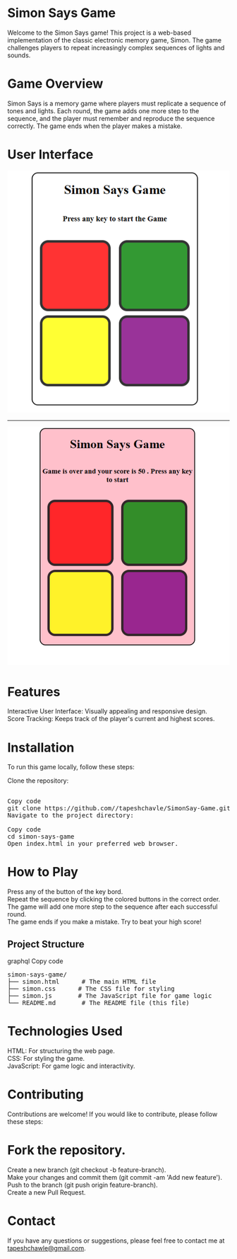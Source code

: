 # Simon Says Game

Welcome to the Simon Says game! This project is a web-based implementation of the classic electronic memory game, Simon. The game challenges players to repeat increasingly complex sequences of lights and sounds.

# Game Overview

Simon Says is a memory game where players must replicate a sequence of tones and lights. Each round, the game adds one more step to the sequence, and the player must remember and reproduce the sequence correctly. The game ends when the player makes a mistake.

# User Interface

<img src="./image/start.png"></img>
<br>

 <hr>
 <img src="./image/lost.png"></img>

# Features

Interactive User Interface: Visually appealing and responsive design.<br>
Score Tracking: Keeps track of the player's current and highest scores.<br>

# Installation

To run this game locally, follow these steps:<br>

Clone the repository:

<pre>

Copy code
git clone https://github.com//tapeshchavle/SimonSay-Game.git
Navigate to the project directory:

Copy code
cd simon-says-game
Open index.html in your preferred web browser.
</pre>

# How to Play

Press any of the button of the key bord.<br>
Repeat the sequence by clicking the colored buttons in the correct order.<br>
The game will add one more step to the sequence after each successful round.<br>
The game ends if you make a mistake. Try to beat your high score!<br>

<h2>Project Structure</h2>
graphql
Copy code <br>
<pre>
simon-says-game/
├── simon.html      # The main HTML file
├── simon.css      # The CSS file for styling
├── simon.js       # The JavaScript file for game logic 
└── README.md       # The README file (this file)
</pre>

# Technologies Used

HTML: For structuring the web page.<br>
CSS: For styling the game.<br>
JavaScript: For game logic and interactivity.<br>

# Contributing

Contributions are welcome! If you would like to contribute, please follow these steps:

# Fork the repository.

Create a new branch (git checkout -b feature-branch).<br>
Make your changes and commit them (git commit -am 'Add new feature').<br>
Push to the branch (git push origin feature-branch).<br>
Create a new Pull Request.<br>

# Contact

If you have any questions or suggestions, please feel free to contact me at tapeshchawle@gmail.com.

